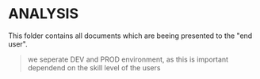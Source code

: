 # ANALYSIS

This folder contains all documents which are beeing presented to the "end user".

> we seperate DEV and PROD environment, as this is important dependend on the skill level of the users

